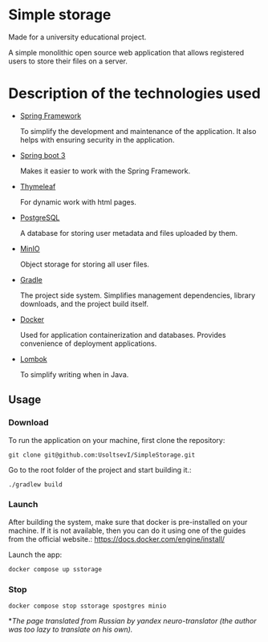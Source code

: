 # Simple storage

Made for a university educational project.

A simple monolithic open source web application
that allows registered
users to store their files on a server.

# Description of the technologies used

- [Spring Framework](https://spring.io/)

  To simplify the development and maintenance of the application.
  It also helps with ensuring security in the application.

- [Spring boot 3](https://spring.io/projects/spring-boot)

  Makes it easier to work with the Spring Framework.

- [Thymeleaf](https://www.thymeleaf.org/)

  For dynamic work with html pages.

- [PostgreSQL](https://www.postgresql.org/)

  A database for storing user metadata
  and files uploaded by them.

- [MinIO](https://min.io/)

  Object storage for storing all
  user files.

- [Gradle](https://gradle.org/)

  The project side system. Simplifies management
  dependencies, library downloads, and the project build itself.

- [Docker](https://www.docker.com/)

  Used for application containerization
  and databases. Provides convenience of deployment
  applications.

- [Lombok](https://projectlombok.org/)

  To simplify writing when in Java.


## Usage

### Download
To run the application on your
machine, first clone the repository:
```shell
git clone git@github.com:UsoltsevI/SimpleStorage.git
```

Go to the root folder of the project and start
building it.:
```shell
./gradlew build
```

### Launch

After building the system, make sure that
docker is pre-installed on your machine. If it is not available, then
you can do it using one of the guides from the official website.:
https://docs.docker.com/engine/install/

Launch the app:
```shell
docker compose up sstorage
```

### Stop
```shell
docker compose stop sstorage spostgres minio
```

**The page translated from Russian by yandex neuro-translator (the author was too lazy to translate on his own).*
